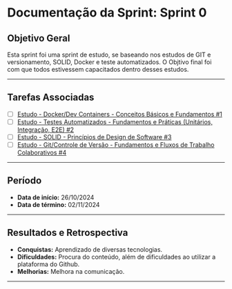 # Documentação da Sprint: Sprint 0

## Objetivo Geral
Esta sprint foi uma sprint de estudo, se baseando nos estudos de GIT e versionamento, SOLID, Docker e teste automatizados. O Objtivo final foi com que todos estivessem capacitados dentro desses estudos.

---

## Tarefas Associadas

- [ ] [Estudo - Docker/Dev Containers - Conceitos Básicos e Fundamentos #1](https://github.com/unb-mds/2024-2-Squad11/issues/1)
- [ ] [Estudo - Testes Automatizados - Fundamentos e Práticas (Unitários, Integração, E2E) #2](https://github.com/unb-mds/2024-2-Squad11/issues/2)
- [ ] [Estudo - SOLID - Princípios de Design de Software #3](https://github.com/unb-mds/2024-2-Squad11/issues/3 )
- [ ] [Estudo - Git/Controle de Versão - Fundamentos e Fluxos de Trabalho Colaborativos #4](https://github.com/unb-mds/2024-2-Squad11/issues/4)

---

## Período
- **Data de início:** 26/10/2024 
- **Data de término:** 02/11/2024  

---

## Resultados e Retrospectiva

- **Conquistas:** Aprendizado de diversas tecnologias.  
- **Dificuldades:** Procura do conteúdo, além de dificuldades ao utilizar a plataforma do Github.
- **Melhorias:** Melhora na comunicação.

---
